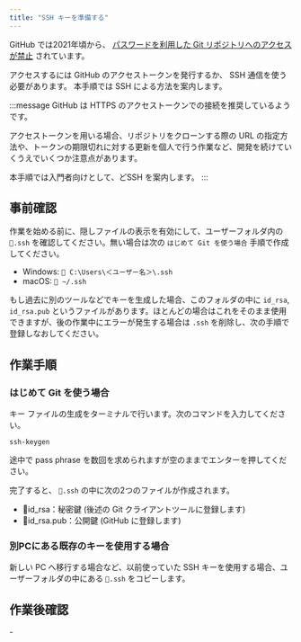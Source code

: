```yaml
---
title: "SSH キーを準備する"
---
```


GitHub では2021年頃から、 [パスワードを利用した Git リポジトリへのアクセスが禁止](https://github.blog/2020-12-15-token-authentication-requirements-for-git-operations/) されています。

アクセスするには GitHub のアクセストークンを発行するか、 SSH 通信を使う必要があります。
本手順では SSH による方法を案内します。

:::message
GitHub は HTTPS のアクセストークンでの接続を推奨しているようです。

アクセストークンを用いる場合、リポジトリをクローンする際の URL の指定方法や、トークンの期限切れに対する更新を個人で行う作業など、開発を続けていくうえでいくつか注意点があります。

本手順では入門者向けとして、どSSH を案内します。 
:::

## 事前確認

作業を始める前に、隠しファイルの表示を有効にして、ユーザーフォルダ内の `📁.ssh` を確認してください。無い場合は次の `はじめて Git を使う場合` 手順で作成してください。

- Windows: `📁 C:\Users\＜ユーザー名＞\.ssh`
- macOS: `📁 ~/.ssh`

もし過去に別のツールなどでキーを生成した場合、このフォルダの中に `id_rsa`, `id_rsa.pub` というファイルがあります。ほとんどの場合はこれをそのまま使用できますが、後の作業中にエラーが発生する場合は `.ssh` を削除し、次の手順で登録しなおしてください。

## 作業手順

### はじめて Git を使う場合

キー ファイルの生成をターミナルで行います。次のコマンドを入力してください。

```
ssh-keygen
```

途中で pass phrase を数回を求められますが空のままでエンターを押してください。

完了すると、 `📁.ssh` の中に次の2つのファイルが作成されます。

- 📄id_rsa：秘密鍵 (後述の Git クライアントツールに登録します)
- 📄id_rsa.pub：公開鍵 (GitHub に登録します)

### 別PCにある既存のキーを使用する場合

新しい PC へ移行する場合など、以前使っていた SSH キーを使用する場合、ユーザーフォルダの中にある `📁.ssh` をコピーします。


## 作業後確認

\-

